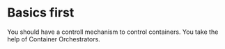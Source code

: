 # Basics first
You should have a controll mechanism to control containers. You take the help of Container Orchestrators.
